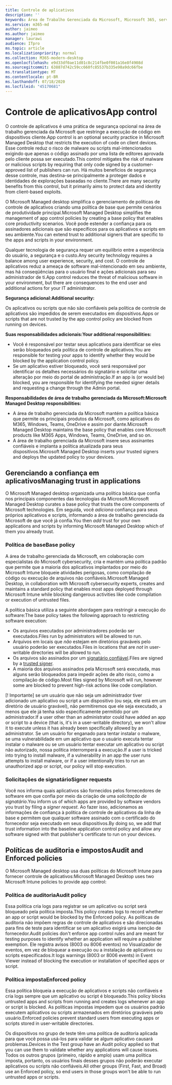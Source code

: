 ```yaml
---
title: Controle de aplicativos
description: ''
keywords: Área de Trabalho Gerenciada da Microsoft, Microsoft 365, serviço, documentação
ms.service: m365-md
author: jaimeo
ms.author: jaimeo
manager: laurawi
audience: ITpro
ms.topic: article
ms.localizationpriority: normal
ms.collection: M365-modern-desktop
ms.openlocfilehash: e9d33df0ae11d01c8c214fbe0f001a16e8f4908d
ms.sourcegitcommit: 63887d742c59cc660fc85537b335e98a9dc66fbe
ms.translationtype: MT
ms.contentlocale: pt-BR
ms.lasthandoff: 07/18/2020
ms.locfileid: "45170681"
---
```

# <a name="app-control"></a><span data-ttu-id="5563d-103">Controle de aplicativos</span><span class="sxs-lookup"><span data-stu-id="5563d-103">App control</span></span>

<span data-ttu-id="5563d-104">O controle de aplicativos é uma prática de segurança opcional na área de trabalho gerenciada da Microsoft que restringe a execução de código em dispositivos cliente.</span><span class="sxs-lookup"><span data-stu-id="5563d-104">App control is an optional security practice in Microsoft Managed Desktop that restricts the execution of code on client devices.</span></span> <span data-ttu-id="5563d-105">Esse controle reduz o risco de malware ou scripts mal-intencionados exigindo que apenas o código assinado por uma lista de editores aprovada pelo cliente possa ser executado.</span><span class="sxs-lookup"><span data-stu-id="5563d-105">This control mitigates the risk of malware or malicious scripts by requiring that only code signed by a customer-approved list of publishers can run.</span></span> <span data-ttu-id="5563d-106">Há muitos benefícios de segurança desse controle, mas destina-se principalmente a proteger dados e identidades de explorações baseadas no cliente.</span><span class="sxs-lookup"><span data-stu-id="5563d-106">There are many security benefits from this control, but it primarily aims to protect data and identity from client-based exploits.</span></span>

<span data-ttu-id="5563d-107">O Microsoft Managed desktop simplifica o gerenciamento de políticas de controle de aplicativos criando uma política de base que permite cenários de produtividade principal.</span><span class="sxs-lookup"><span data-stu-id="5563d-107">Microsoft Managed Desktop simplifies the management of app control policies by creating a base policy that enables core productivity scenarios.</span></span> <span data-ttu-id="5563d-108">Você pode estender a confiança para os assinadores adicionais que são específicos para os aplicativos e scripts em seu ambiente.</span><span class="sxs-lookup"><span data-stu-id="5563d-108">You can extend trust to additional signers that are specific to the apps and scripts in your environment.</span></span> 


<span data-ttu-id="5563d-109">Qualquer tecnologia de segurança requer um equilíbrio entre a experiência do usuário, a segurança e o custo.</span><span class="sxs-lookup"><span data-stu-id="5563d-109">Any security technology requires a balance among user experience, security, and cost.</span></span> <span data-ttu-id="5563d-110">O controle de aplicativos reduz a ameaça de software mal-intencionado em seu ambiente, mas há conseqüências para o usuário final e ações adicionais para seu administrador de ti.</span><span class="sxs-lookup"><span data-stu-id="5563d-110">App control reduces the threat of malicious software in your environment, but there are consequences to the end user and additional actions for your IT administrator.</span></span>

<span data-ttu-id="5563d-111">**Segurança adicional:**</span><span class="sxs-lookup"><span data-stu-id="5563d-111">**Additional security:**</span></span>

<span data-ttu-id="5563d-112">Os aplicativos ou scripts que não são confiáveis pela política de controle de aplicativos são impedidos de serem executados em dispositivos.</span><span class="sxs-lookup"><span data-stu-id="5563d-112">Apps or scripts that are not trusted by the app control policy are blocked from running on devices.</span></span>

<span data-ttu-id="5563d-113">**Suas responsabilidades adicionais:**</span><span class="sxs-lookup"><span data-stu-id="5563d-113">**Your additional responsibilities:**</span></span>

- <span data-ttu-id="5563d-114">Você é responsável por testar seus aplicativos para identificar se eles serão bloqueados pela política de controle de aplicativos.</span><span class="sxs-lookup"><span data-stu-id="5563d-114">You are responsible for testing your apps to identify whether they would be blocked by the application control policy.</span></span>
- <span data-ttu-id="5563d-115">Se um aplicativo estiver bloqueado, você será responsável por identificar os detalhes necessários do signatário e solicitar uma alteração por meio do portal de administração.</span><span class="sxs-lookup"><span data-stu-id="5563d-115">If an app is (or would be) blocked, you are responsible for identifying the needed signer details and requesting a change through the Admin portal.</span></span>

<span data-ttu-id="5563d-116">**Responsabilidades de área de trabalho gerenciada da Microsoft:**</span><span class="sxs-lookup"><span data-stu-id="5563d-116">**Microsoft Managed Desktop responsibilities:**</span></span>

- <span data-ttu-id="5563d-117">A área de trabalho gerenciada da Microsoft mantém a política básica que permite os principais produtos da Microsoft, como aplicativos do M365, Windows, Teams, OneDrive e assim por diante.</span><span class="sxs-lookup"><span data-stu-id="5563d-117">Microsoft Managed Desktop maintains the base policy that enables core Microsoft products like M365 Apps, Windows, Teams, OneDrive, and so on.</span></span>
- <span data-ttu-id="5563d-118">A área de trabalho gerenciada da Microsoft insere seus assinantes confiáveis e implanta a política atualizada para seus dispositivos.</span><span class="sxs-lookup"><span data-stu-id="5563d-118">Microsoft Managed Desktop inserts your trusted signers and deploys the updated policy to your devices.</span></span>


## <a name="managing-trust-in-applications"></a><span data-ttu-id="5563d-119">Gerenciando a confiança em aplicativos</span><span class="sxs-lookup"><span data-stu-id="5563d-119">Managing trust in applications</span></span>

<span data-ttu-id="5563d-120">O Microsoft Managed desktop organizada uma política básica que confia nos principais componentes das tecnologias da Microsoft.</span><span class="sxs-lookup"><span data-stu-id="5563d-120">Microsoft Managed Desktop curates a base policy that trusts the core components of Microsoft technologies.</span></span> <span data-ttu-id="5563d-121">Em seguida, você *adiciona* confiança para seus próprios aplicativos e scripts, informando a área de trabalho gerenciada da Microsoft de que você já confia.</span><span class="sxs-lookup"><span data-stu-id="5563d-121">You then *add* trust for your own applications and scripts by informing Microsoft Managed Desktop which of them you already trust.</span></span>

### <a name="base-policy"></a><span data-ttu-id="5563d-122">Política de base</span><span class="sxs-lookup"><span data-stu-id="5563d-122">Base policy</span></span>

<span data-ttu-id="5563d-123">A área de trabalho gerenciada da Microsoft, em colaboração com especialistas do Microsoft cybersecurity, cria e mantém uma política padrão que permite que a maioria dos aplicativos implantados por meio do Microsoft Intune bloqueie atividades perigosas, como compilação de código ou execução de arquivos não confiáveis.</span><span class="sxs-lookup"><span data-stu-id="5563d-123">Microsoft Managed Desktop, in collaboration with Microsoft cybersecurity experts, creates and maintains a standard policy that enables most apps deployed through Microsoft Intune while blocking dangerous activities like code compilation or execution of untrusted files.</span></span>

<span data-ttu-id="5563d-124">A política básica utiliza a seguinte abordagem para restringir a execução do software:</span><span class="sxs-lookup"><span data-stu-id="5563d-124">The base policy takes the following approach to restricting software execution:</span></span>

- <span data-ttu-id="5563d-125">Os arquivos executados por administradores poderão ser executados.</span><span class="sxs-lookup"><span data-stu-id="5563d-125">Files run by administrators will be allowed to run.</span></span>
- <span data-ttu-id="5563d-126">Arquivos em locais que *não* estejam em diretórios graváveis pelo usuário poderão ser executados.</span><span class="sxs-lookup"><span data-stu-id="5563d-126">Files in locations that are *not* in user-writable directories will be allowed to run.</span></span>
- <span data-ttu-id="5563d-127">Os arquivos são assinados por um [signatário confiável](#signer-requests).</span><span class="sxs-lookup"><span data-stu-id="5563d-127">Files are signed by a [trusted signer](#signer-requests).</span></span>
- <span data-ttu-id="5563d-128">A maioria dos arquivos assinados pela Microsoft será executada, mas alguns serão bloqueados para impedir ações de alto risco, como a compilação de código.</span><span class="sxs-lookup"><span data-stu-id="5563d-128">Most files signed by Microsoft will run, however some are blocked to prevent high-risk actions like code compilation.</span></span>


<span data-ttu-id="5563d-129">[! Importante] se um usuário que não seja um administrador tiver adicionado um aplicativo ou script a um dispositivo (ou seja, ele está em um diretório de usuário gravável), não permitiremos que ele seja executado, a menos que ele já tenha sido especificamente permitido por um administrador.</span><span class="sxs-lookup"><span data-stu-id="5563d-129">If a user other than an administrator could have added an app or script to a device (that is, it's in a user-writable directory), we won't allow it to execute unless it has already been specifically allowed by an administrator.</span></span> <span data-ttu-id="5563d-130">Se um usuário for enganado para tentar instalar o malware, se uma vulnerabilidade em um aplicativo que o usuário executa tentar instalar o malware ou se um usuário tentar executar um aplicativo ou script não autorizado, nossa política interromperá a execução.</span><span class="sxs-lookup"><span data-stu-id="5563d-130">If a user is tricked into trying to install malware, if a vulnerability in an app the user runs attempts to install malware, or if a user intentionally tries to run an unauthorized app or script, our policy will stop execution.</span></span>

### <a name="signer-requests"></a><span data-ttu-id="5563d-131">Solicitações de signatário</span><span class="sxs-lookup"><span data-stu-id="5563d-131">Signer requests</span></span>

<span data-ttu-id="5563d-132">Você nos informa quais aplicativos são fornecidos pelos fornecedores de software em que confia por meio da criação de uma *solicitação de signatário*.</span><span class="sxs-lookup"><span data-stu-id="5563d-132">You inform us of which apps are provided by software vendors you trust by filing a *signer request*.</span></span> <span data-ttu-id="5563d-133">Ao fazer isso, adicionamos as informações de confiança à política de controle de aplicativos da linha de base e permitem que qualquer software assinado com o certificado do fornecedor seja executado em seus dispositivos.</span><span class="sxs-lookup"><span data-stu-id="5563d-133">By doing so, we add that trust information into the baseline application control policy and allow any software signed with that publisher's certificate to run on your devices.</span></span>

## <a name="audit-and-enforced-policies"></a><span data-ttu-id="5563d-134">Políticas de auditoria e impostos</span><span class="sxs-lookup"><span data-stu-id="5563d-134">Audit and Enforced policies</span></span>

<span data-ttu-id="5563d-135">O Microsoft Managed desktop usa duas políticas do Microsoft Intune para fornecer controle de aplicativos:</span><span class="sxs-lookup"><span data-stu-id="5563d-135">Microsoft Managed Desktop uses two Microsoft Intune policies to provide app control:</span></span>

### <a name="audit-policy"></a><span data-ttu-id="5563d-136">Política de auditoria</span><span class="sxs-lookup"><span data-stu-id="5563d-136">Audit policy</span></span>
<span data-ttu-id="5563d-137">Essa política cria logs para registrar se um aplicativo ou script será bloqueado pela política imposta.</span><span class="sxs-lookup"><span data-stu-id="5563d-137">This policy creates logs to record whether an app or script would be blocked by the Enforced policy.</span></span> <span data-ttu-id="5563d-138">As políticas de auditoria não impõem regras de controle de aplicativos e são direcionadas para fins de teste para identificar se um aplicativo exigirá uma isenção de fornecedor.</span><span class="sxs-lookup"><span data-stu-id="5563d-138">Audit policies don't enforce app control rules and are meant for testing purposes to identify whether an application will require a publisher exemption.</span></span> <span data-ttu-id="5563d-139">Ele registra avisos (8003 ou 8006 eventos) no Visualizador de eventos, em vez de bloquear a execução ou a instalação de aplicativos ou scripts especificados.</span><span class="sxs-lookup"><span data-stu-id="5563d-139">It logs warnings (8003 or 8006 events) in Event Viewer instead of blocking the execution or installation of specified apps or script.</span></span>

### <a name="enforced-policy"></a><span data-ttu-id="5563d-140">Política imposta</span><span class="sxs-lookup"><span data-stu-id="5563d-140">Enforced policy</span></span>
<span data-ttu-id="5563d-141">Essa política bloqueia a execução de aplicativos e scripts não confiáveis e cria logs sempre que um aplicativo ou script é bloqueado.</span><span class="sxs-lookup"><span data-stu-id="5563d-141">This policy blocks untrusted apps and scripts from running and creates logs whenever an app or script is blocked.</span></span> <span data-ttu-id="5563d-142">As políticas impostas impedem que os usuários padrão executem aplicativos ou scripts armazenados em diretórios graváveis pelo usuário.</span><span class="sxs-lookup"><span data-stu-id="5563d-142">Enforced policies prevent standard users from executing apps or scripts stored in user-writable directories.</span></span>

<span data-ttu-id="5563d-143">Os dispositivos no grupo de teste têm uma política de auditoria aplicada para que você possa usá-los para validar se algum aplicativo causará problemas.</span><span class="sxs-lookup"><span data-stu-id="5563d-143">Devices in the Test group have an Audit policy applied so that you can use them to validate whether any applications will cause issues.</span></span> <span data-ttu-id="5563d-144">Todos os outros grupos (primeiro, rápido e amplo) usam uma política imposta, portanto, os usuários finais desses grupos não poderão executar aplicativos ou scripts não confiáveis.</span><span class="sxs-lookup"><span data-stu-id="5563d-144">All other groups (First, Fast, and Broad) use an Enforced policy, so end users in those groups won't be able to run untrusted apps or scripts.</span></span>







